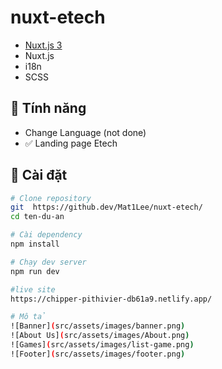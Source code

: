 # nuxt-etech
- [Nuxt.js 3](https://nuxt.com/)
- Nuxt.js
- i18n
- SCSS


## 🚀 Tính năng
- Change Language (not done)
- ✅ Landing page Etech
## 🔧 Cài đặt

```bash
# Clone repository
git  https://github.dev/Mat1Lee/nuxt-etech/
cd ten-du-an

# Cài dependency
npm install

# Chạy dev server
npm run dev

#live site
https://chipper-pithivier-db61a9.netlify.app/

# Mô tả
![Banner](src/assets/images/banner.png)
![About Us](src/assets/images/About.png)
![Games](src/assets/images/list-game.png)
![Footer](src/assets/images/footer.png)
